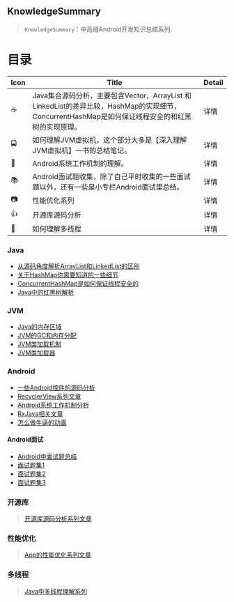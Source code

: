 ## KnowledgeSummary

> `KnowledgeSummary`：中高级Android开发知识总结系列.

# 目录

Icon | Title | Detail
---|--- |---
☕️ | Java集合源码分析，主要包含Vector，ArrayList 和LinkedList的差异比较，HashMap的实现细节，ConcurrentHashMap是如何保证线程安全的和红黑树的实现原理。 | 详情
🚍 | 如何理解JVM虚拟机，这个部分大多是【深入理解JVM虚拟机】一书的总结笔记。 | 详情
🤖 | Android系统工作机制的理解。 | 详情
📚 | Android面试题收集，除了自己平时收集的一些面试题以外，还有一些是小专栏Android面试里总结。 | 详情
📷 | 性能优化系列 | 详情
👍 | 开源库源码分析 | 详情
🔐 | 如何理解多线程 | 详情



### Java
- [从源码角度解析ArrayList和LinkedList的区别](./Docs/Java/从源码角度解析ArrayList和LinkedList的区别.md)
- [关于HashMap你需要知道的一些细节](./Docs/Java/关于HashMap你需要知道的一些细节.md)
- [ConcurrentHashMap是如何保证线程安全的](./Docs/Java/ConcurrentHashMap是如何保证线程安全的.md)
- [Java中的红黑树解析](./Docs/Java/我画了近百张图来理解红黑树.md)

### JVM
- [Java的内存区域](./Docs/JVM/1_Java的内存区域.md)
- [JVM的GC和内存分配](./Docs/JVM/2_JVM的GC和内存分配.md)
- [JVM类加载机制](./Docs/JVM/3_JVM类加载机制.md)
- [JVM类加载器](./Docs/JVM/JVM类加载器.md)

### Android
- [一些Android控件的源码分析](./Docs/Android/UI/一些Android控件的源码分析.md)
- [RecyclerView系列文章](./Docs/Android/UI/RecyclerView系列文章.md)
- [Android系统工作机制分析](./Docs/Android/Android系统工作机制分析.md)
- [RxJava相关文章](./Docs/Android/开源库/RxJava相关文章.md)
- [怎么做牛逼的动画](./Docs/Android/其他/怎么做牛逼的动画.md)

#### Android面试
- [Android中面试题总结](./Docs/Android/面试题收集/Android中面试题总结.md)
- [面试题集1](./Docs/Android/面试题收集/Interview_1.md)
- [面试题集2](./Docs/Android/面试题收集/Interview_2.md)
- [面试题集3](./Docs/Android/面试题收集/InterView_Enhance.md)

### 开源库

> [开源库源码分析系列文章](./Docs/Android/开源库/开源库源码分析系列文章.md)

### 性能优化

> [App的性能优化系列文章](./Docs/PerformanceOptimization/App的性能优化系列文章.md)

### 多线程

> [Java中多线程理解系列](./Docs/MultiThread/Java中多线程理解系列.md)


